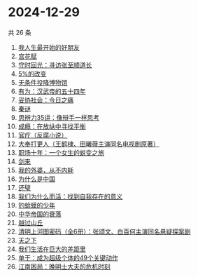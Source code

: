 # 2024-12-29

共 26 条

<!-- BEGIN WEREAD -->
<!-- 最后更新时间 2024-12-29 08:03:05 +0800 -->
1. [我人生最开始的好朋友](https://weread.qq.com/web/bookDetail/d5432980813ab96fbg0196e0)
1. [宫花赋](https://weread.qq.com/web/bookDetail/2d932800813ab97d4g0169ab)
1. [守时回光：寻访张至顺道长](https://weread.qq.com/web/bookDetail/18b324a0813ab9818g0186df)
1. [5%的改变](https://weread.qq.com/web/bookDetail/39e32100813ab7120g01631e)
1. [无条件投降博物馆](https://weread.qq.com/web/bookDetail/e0c32c90813ab9859g012683)
1. [有为：汉武帝的五十四年](https://weread.qq.com/web/bookDetail/dba32c60813ab9884g015826)
1. [妥协社会：今日之痛](https://weread.qq.com/web/bookDetail/58432770813ab774eg01379b)
1. [秦谜](https://weread.qq.com/web/bookDetail/67732020813ab986dg011fd2)
1. [思辨力35讲：像辩手一样思考](https://weread.qq.com/web/bookDetail/cf132e10813ab92e9g018088)
1. [成瘾：在放纵中寻找平衡](https://weread.qq.com/web/bookDetail/9e8321b0813ab7bf1g013230)
1. [官疗（反腐小说）](https://weread.qq.com/web/bookDetail/34a32890813ab96b0g016c03)
1. [大奉打更人（王鹤棣、田曦薇主演同名电视剧原著）](https://weread.qq.com/web/bookDetail/72432c2071c4a37d72460a5)
1. [职场十年：一个女生的蜕变之旅](https://weread.qq.com/web/bookDetail/327325b0813ab9717g014fa0)
1. [剑来](https://weread.qq.com/web/bookDetail/8e5326b07153adcf8e53d42)
1. [我的外婆，从不内耗](https://weread.qq.com/web/bookDetail/1b732f30813ab8b37g0121a2)
1. [为什么是中国](https://weread.qq.com/web/bookDetail/f3232fe07239b3b7f32034a)
1. [还璧](https://weread.qq.com/web/bookDetail/122320b0813ab978ag018f64)
1. [我们为什么而活：找到自我存在的意义](https://weread.qq.com/web/bookDetail/39d32a40813ab9707g015a02)
1. [钓蛤蟆的少年](https://weread.qq.com/web/bookDetail/79a329a0813ab97e3g01273b)
1. [中华帝国的衰落](https://weread.qq.com/web/bookDetail/0c8325e05d1f110c8edf190)
1. [越过山丘](https://weread.qq.com/web/bookDetail/62e32e30813ab907fg01912e)
1. [清明上河图密码（全6册）：张颂文、白百何主演同名悬疑探案剧](https://weread.qq.com/web/bookDetail/54432ff05c8966544e5bbfe)
1. [天之下](https://weread.qq.com/web/bookDetail/4de326a0721770aa4de95f4)
1. [我们生活在巨大的差距里](https://weread.qq.com/web/bookDetail/286329405b40f728668c477)
1. [单干：成为超级个体的49个关键动作](https://weread.qq.com/web/bookDetail/98932f30813ab7f59g017f05)
1. [江南困局：晚明⼠⼤夫的危机时刻](https://weread.qq.com/web/bookDetail/f7632f50813ab9598g01376d)
<!-- END WEREAD -->